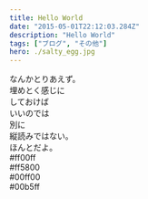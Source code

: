 ```yaml
---
title: Hello World
date: "2015-05-01T22:12:03.284Z"
description: "Hello World"
tags: ["ブログ", "その他"]
hero: ./salty_egg.jpg
---
```


なんかとりあえず。  
埋めとく感じに  
しておけば  
いいのでは  
別に  
縦読みではない。  
ほんとだよ。  
#ff00ff  
#ff5800  
#00ff00  
#00b5ff  
